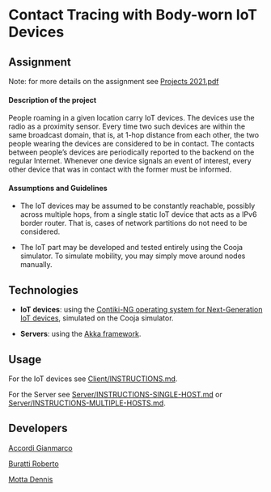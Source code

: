 # Contact Tracing with Body-worn IoT Devices


## Assignment

Note: for more details on the assignment see [Projects 2021.pdf](https://github.com/Desno365/Contact-Tracing-with-IoT-Devices/blob/master/Projects%202021.pdf)

#### Description of the project

People roaming in a given location carry IoT devices. The devices use the radio as a proximity sensor.
Every time two such devices are within the same broadcast domain, that is, at 1-hop distance from each other, the two people wearing the devices are considered to be in contact.
The contacts between people’s devices are periodically reported to the backend on the regular Internet.
Whenever one device signals an event of interest, every other device that was in contact with the former must be informed.

#### Assumptions and Guidelines

* The IoT devices may be assumed to be constantly reachable, possibly across multiple hops, from a single static IoT device that acts as a IPv6 border router. That is, cases of network partitions do not need to be considered.

* The IoT part may be developed and tested entirely using the Cooja simulator. To simulate mobility, you may simply move around nodes manually.


## Technologies

* **IoT devices**: using the [Contiki-NG operating system for Next-Generation IoT devices](https://www.contiki-ng.org/), simulated on the Cooja simulator.

* **Servers**: using the [Akka framework](https://akka.io/).


## Usage

For the IoT devices see [Client/INSTRUCTIONS.md](https://github.com/Desno365/Contact-Tracing-with-IoT-Devices/blob/master/Client/INSTRUCTIONS.md).

For the Server see [Server/INSTRUCTIONS-SINGLE-HOST.md](https://github.com/Desno365/Contact-Tracing-with-IoT-Devices/blob/master/Server/INSTRUCTIONS-SINGLE-HOST.md) or [Server/INSTRUCTIONS-MULTIPLE-HOSTS.md](https://github.com/Desno365/Contact-Tracing-with-IoT-Devices/blob/master/Server/INSTRUCTIONS-MULTIPLE-HOSTS.md).


## Developers

[Accordi Gianmarco](https://github.com/gianfi12)

[Buratti Roberto](https://github.com/Furcanzo)

[Motta Dennis](https://github.com/Desno365)
